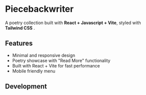 # Piecebackwriter

A poetry collection built with **React + Javascript + Vite**, styled with **Tailwind CSS** .

## Features
- Minimal and responsive design
- Poetry showcase with "Read More" functionality
- Built with React + Vite for fast performance
- Mobile friendly menu
## Development

